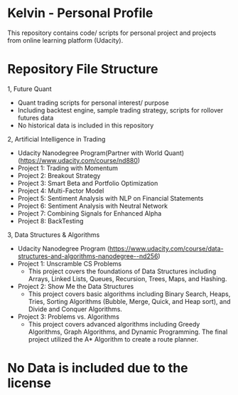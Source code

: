 # Kelvin - Personal Profile
This repository contains code/ scripts for personal project and projects from online learning platform (Udacity). 

# Repository File Structure

1, Future Quant
  - Quant trading scripts for personal interest/ purpose 
  - Including backtest engine, sample trading strategy, scripts for rollover futures data 
  - No historical data is included in this repository
  
2, Artificial Intelligence in Trading
  - Udacity Nanodegree Program(Partner with World Quant) (https://www.udacity.com/course/nd880)
  - Project 1: Trading with Momentum
  - Project 2: Breakout Strategy
  - Project 3: Smart Beta and Portfolio Optimization
  - Project 4: Multi-Factor Model
  - Project 5: Sentiment Analysis with NLP on Financial Statements
  - Project 6: Sentiment Analysis with Neutral Network
  - Project 7: Combining Signals for Enhanced Alpha
  - Project 8: BackTesting

3, Data Structures & Algorithms
  - Udacity Nanodegree Program (https://www.udacity.com/course/data-structures-and-algorithms-nanodegree--nd256)
  - Project 1: Unscramble CS Problems
    - This project covers the foundations of Data Structures including Arrays, Linked Lists, Queues, Recursion, Trees, Maps, and Hashing.
  - Project 2: Show Me the Data Structures
    - This project covers basic algorithms including Binary Search, Heaps, Tries, Sorting Algorithms (Bubble, Merge, Quick, and Heap sort), and Divide and Conquer Algorithms.
  - Project 3: Problems vs. Algorithms
    - This project covers advanced algorithms including Greedy Algorithms, Graph Algorithms, and Dynamic Programming. The final project utilized the A* Algorithm to create a route planner.

# No Data is included due to the license
